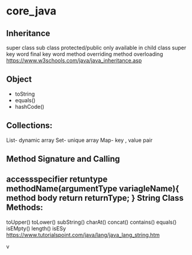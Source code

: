 # core_java

Inheritance
-----------
super class
sub class
protected/public only available in child class
super key word
final key word
method overriding
method overloading
https://www.w3schools.com/java/java_inheritance.asp

Object
-----
- toString
- equals()
- hashCode()

Collections:
-------
List- dynamic array
Set- unique array
Map- key , value pair

Method Signature and Calling
---------
 accessspecifier retuntype methodName(argumentType variagleName){
        method body
                return returnType;
    }
String Class Methods:
---------------
toUpper()
toLower()
subString()
charAt()
concat()
contains()
equals()
isEMpty()
length()
isESy
https://www.tutorialspoint.com/java/lang/java_lang_string.htm

v
